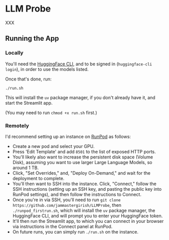 # LLM Probe

XXX

## Running the App

### Locally

You'll need the [HuggingFace CLI](https://huggingface.co/docs/huggingface_hub/en/guides/cli), and to be signed in (`huggingface-cli login`), in order to use the models listed.

Once that's done, run:

`./run.sh`

This will install the `uv` package manager, if you don't already have it, and start the Streamlit app.

(You may need to run `chmod +x run.sh` first.)

### Remotely

I'd recommend setting up an instance on [RunPod](https://runpod.io?ref=avnw83xb) as follows:

- Create a new pod and select your GPU.
- Press 'Edit Template' and add `8501` to the list of exposed HTTP ports.
- You'll likely also want to increase the persistent disk space (Volume Disk), assuming you want to use larger Large Language Models, so around 1 TB.
- Click, "Set Overrides," and, "Deploy On-Demand," and wait for the deployment to complete.
- You'll then want to SSH into the instance. Click, "Connect," follow the SSH instructions (setting up an SSH key, and pasting the public key into RunPod settings), and then follow the instructions to Connect.
- Once you're in via SSH, you'll need to run `git clone https://github.com/jammastergirish/LLMProbe`, then `./runpod_firstrun.sh`, which will install the `uv` package manager, the HuggingFace CLI, and will prompt you to enter your HuggingFace token.
- It'll then run the Streamlit app, to which you can connect in your browser via instructions in the Connect panel at RunPod.
- On future runs, you can simply run `./run.sh` on the instance.

